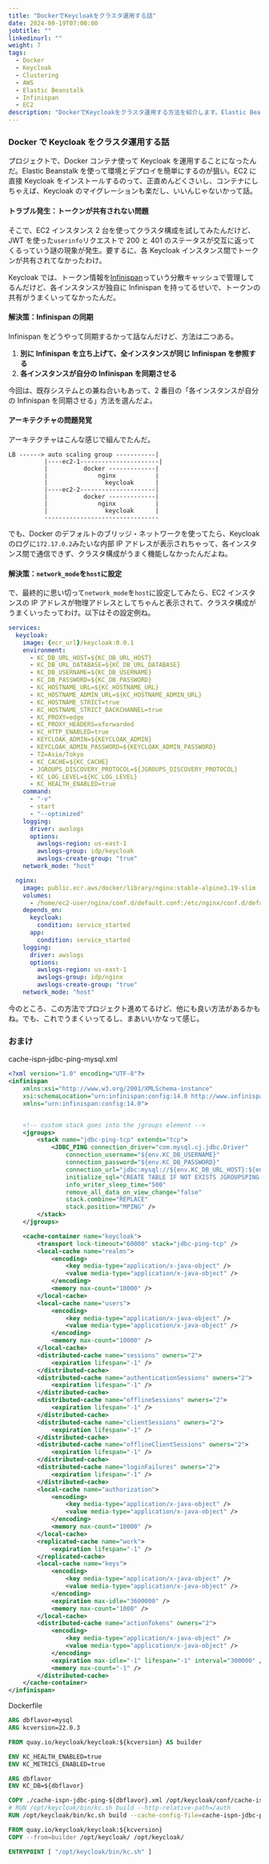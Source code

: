 ```yaml
---
title: "DockerでKeycloakをクラスタ運用する話"
date: 2024-08-19T07:00:00
jobtitle: ""
linkedinurl: ""
weight: 7
tags:
  - Docker
  - Keycloak
  - Clustering
  - AWS
  - Elastic Beanstalk
  - Infinispan
  - EC2
description: "DockerでKeycloakをクラスタ運用する方法を紹介します。Elastic Beanstalkでのデプロイを前提に、EC2インスタンス間でKeycloakのトークン共有を実現するために、Infinispanの分散キャッシュを使用した設定方法を解説します。また、クラスタ構成で発生したトークンの共有問題の解決策として、`network_mode`を`host`に設定してインスタンス間通信を改善する方法や、Infinispan設定例、Dockerfileのサンプルコードも提供しています。"
---
```


### Docker で Keycloak をクラスタ運用する話

プロジェクトで、Docker コンテナ使って Keycloak を運用することになったんだ。Elastic Beanstalk を使って環境とデプロイを簡単にするのが狙い。EC2 に直接 Keycloak をインストールするのって、正直めんどくさいし、コンテナにしちゃえば、Keycloak のマイグレーションも楽だし、いいんじゃないかって話。

#### トラブル発生：トークンが共有されない問題

そこで、EC2 インスタンス 2 台を使ってクラスタ構成を試してみたんだけど、JWT を使った`userinfo`リクエストで 200 と 401 のステータスが交互に返ってくるっていう謎の現象が発生。要するに、各 Keycloak インスタンス間でトークンが共有されてなかったわけ。

Keycloak では、トークン情報を[Infinispan](https://infinispan.org/)っていう分散キャッシュで管理してるんだけど、各インスタンスが独自に Infinispan を持ってるせいで、トークンの共有がうまくいってなかったんだ。

#### 解決策：Infinispan の同期

Infinispan をどうやって同期するかって話なんだけど、方法は二つある。

1. **別に Infinispan を立ち上げて、全インスタンスが同じ Infinispan を参照する**
2. **各インスタンスが自分の Infinispan を同期させる**

今回は、既存システムとの兼ね合いもあって、2 番目の「各インスタンスが自分の Infinispan を同期させる」方法を選んだよ。

#### アーキテクチャの問題発覚

アーキテクチャはこんな感じで組んでたんだ。

```text
LB ------> auto scaling group -----------|
          |----ec2-1----------------------|
          |          docker -------------|
          |              nginx           |
          |                keycloak      |
          |----ec2-2---------------------|
          |          docker -------------|
          |              nginx           |
          |                keycloak      |
          --------------------------------
```

でも、Docker のデフォルトのブリッジ・ネットワークを使ってたら、Keycloak のログに`172.17.0.2`みたいな内部 IP アドレスが表示されちゃって、各インスタンス間で通信できず、クラスタ構成がうまく機能しなかったんだよね。

#### 解決策：`network_mode`を`host`に設定

で、最終的に思い切って`network_mode`を`host`に設定してみたら、EC2 インスタンスの IP アドレスが物理アドレスとしてちゃんと表示されて、クラスタ構成がうまくいったってわけ。以下はその設定例ね。

```yaml
services:
  keycloak:
    image: {ecr_url}/keycloak:0.0.1
    environment:
      - KC_DB_URL_HOST=${KC_DB_URL_HOST}
      - KC_DB_URL_DATABASE=${KC_DB_URL_DATABASE}
      - KC_DB_USERNAME=${KC_DB_USERNAME}
      - KC_DB_PASSWORD=${KC_DB_PASSWORD}
      - KC_HOSTNAME_URL=${KC_HOSTNAME_URL}
      - KC_HOSTNAME_ADMIN_URL=${KC_HOSTNAME_ADMIN_URL}
      - KC_HOSTNAME_STRICT=true
      - KC_HOSTNAME_STRICT_BACKCHANNEL=true
      - KC_PROXY=edge
      - KC_PROXY_HEADERS=xforwarded
      - KC_HTTP_ENABLED=true
      - KEYCLOAK_ADMIN=${KEYCLOAK_ADMIN}
      - KEYCLOAK_ADMIN_PASSWORD=${KEYCLOAK_ADMIN_PASSWORD}
      - TZ=Asia/Tokyo
      - KC_CACHE=${KC_CACHE}
      - JGROUPS_DISCOVERY_PROTOCOL=${JGROUPS_DISCOVERY_PROTOCOL}
      - KC_LOG_LEVEL=${KC_LOG_LEVEL}
      - KC_HEALTH_ENABLED=true
    command:
      - "-v"
      - start
      - "--optimized"
    logging:
      driver: awslogs
      options:
        awslogs-region: us-east-1
        awslogs-group: idp/keycloak
        awslogs-create-group: "true"
    network_mode: "host"

  nginx:
    image: public.ecr.aws/docker/library/nginx:stable-alpine3.19-slim
    volumes:
      - /home/ec2-user/nginx/conf.d/default.conf:/etc/nginx/conf.d/default.conf
    depends_on:
      keycloak:
        condition: service_started
      app:
        condition: service_started
    logging:
      driver: awslogs
      options:
        awslogs-region: us-east-1
        awslogs-group: idp/nginx
        awslogs-create-group: "true"
    network_mode: "host"
```

今のところ、この方法でプロジェクト進めてるけど、他にも良い方法があるかもね。でも、これでうまくいってるし、まあいいかなって感じ。

### おまけ

cache-ispn-jdbc-ping-mysql.xml

```xml
<?xml version="1.0" encoding="UTF-8"?>
<infinispan
    xmlns:xsi="http://www.w3.org/2001/XMLSchema-instance"
    xsi:schemaLocation="urn:infinispan:config:14.0 http://www.infinispan.org/schemas/infinispan-config-14.0.xsd"
    xmlns="urn:infinispan:config:14.0">


    <!-- custom stack goes into the jgroups element -->
    <jgroups>
        <stack name="jdbc-ping-tcp" extends="tcp">
            <JDBC_PING connection_driver="com.mysql.cj.jdbc.Driver"
                connection_username="${env.KC_DB_USERNAME}"
                connection_password="${env.KC_DB_PASSWORD}"
                connection_url="jdbc:mysql://${env.KC_DB_URL_HOST}:${env.KC_DB_URL_PORT:3306}/${env.KC_DB_URL_DATABASE}${env.KC_DB_URL_PROPERTIES:}"
                initialize_sql="CREATE TABLE IF NOT EXISTS JGROUPSPING (own_addr varchar(200) NOT NULL, cluster_name varchar(200) NOT NULL, ping_data BYTEA, constraint PK_JGROUPSPING PRIMARY KEY (own_addr, cluster_name));"
                info_writer_sleep_time="500"
                remove_all_data_on_view_change="false"
                stack.combine="REPLACE"
                stack.position="MPING" />
        </stack>
    </jgroups>

    <cache-container name="keycloak">
        <transport lock-timeout="60000" stack="jdbc-ping-tcp" />
        <local-cache name="realms">
            <encoding>
                <key media-type="application/x-java-object" />
                <value media-type="application/x-java-object" />
            </encoding>
            <memory max-count="10000" />
        </local-cache>
        <local-cache name="users">
            <encoding>
                <key media-type="application/x-java-object" />
                <value media-type="application/x-java-object" />
            </encoding>
            <memory max-count="10000" />
        </local-cache>
        <distributed-cache name="sessions" owners="2">
            <expiration lifespan="-1" />
        </distributed-cache>
        <distributed-cache name="authenticationSessions" owners="2">
            <expiration lifespan="-1" />
        </distributed-cache>
        <distributed-cache name="offlineSessions" owners="2">
            <expiration lifespan="-1" />
        </distributed-cache>
        <distributed-cache name="clientSessions" owners="2">
            <expiration lifespan="-1" />
        </distributed-cache>
        <distributed-cache name="offlineClientSessions" owners="2">
            <expiration lifespan="-1" />
        </distributed-cache>
        <distributed-cache name="loginFailures" owners="2">
            <expiration lifespan="-1" />
        </distributed-cache>
        <local-cache name="authorization">
            <encoding>
                <key media-type="application/x-java-object" />
                <value media-type="application/x-java-object" />
            </encoding>
            <memory max-count="10000" />
        </local-cache>
        <replicated-cache name="work">
            <expiration lifespan="-1" />
        </replicated-cache>
        <local-cache name="keys">
            <encoding>
                <key media-type="application/x-java-object" />
                <value media-type="application/x-java-object" />
            </encoding>
            <expiration max-idle="3600000" />
            <memory max-count="1000" />
        </local-cache>
        <distributed-cache name="actionTokens" owners="2">
            <encoding>
                <key media-type="application/x-java-object" />
                <value media-type="application/x-java-object" />
            </encoding>
            <expiration max-idle="-1" lifespan="-1" interval="300000" />
            <memory max-count="-1" />
        </distributed-cache>
    </cache-container>
</infinispan>
```

Dockerfile

```dockerfile
ARG dbflavor=mysql
ARG kcversion=22.0.3

FROM quay.io/keycloak/keycloak:${kcversion} AS builder

ENV KC_HEALTH_ENABLED=true
ENV KC_METRICS_ENABLED=true

ARG dbflavor
ENV KC_DB=${dbflavor}

COPY ./cache-ispn-jdbc-ping-${dbflavor}.xml /opt/keycloak/conf/cache-ispn-jdbc-ping.xml
# RUN /opt/keycloak/bin/kc.sh build --http-relative-path=/auth
RUN /opt/keycloak/bin/kc.sh build --cache-config-file=cache-ispn-jdbc-ping.xml --http-relative-path=/auth --cache=ispn

FROM quay.io/keycloak/keycloak:${kcversion}
COPY --from=builder /opt/keycloak/ /opt/keycloak/

ENTRYPOINT [ "/opt/keycloak/bin/kc.sh" ]

```
